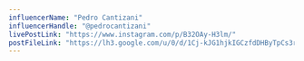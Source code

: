 ```yaml
---
influencerName: "Pedro Cantizani"
influencerHandle: "@pedrocantizani"
livePostLink: "https://www.instagram.com/p/B32OAy-H3lm/"
postFileLink: "https://lh3.google.com/u/0/d/1Cj-kJG1hjkIGCzfdDHByTpCs3r65HBYk"
---
```

